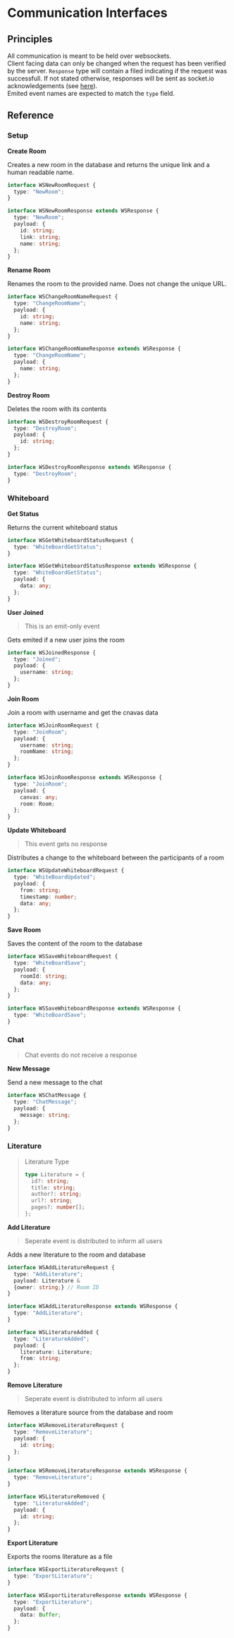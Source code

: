 # Communication Interfaces

## Principles

All communication is meant to be held over websockets.  
Client facing data can only be changed when the request has been verified by the server. `Response` type will contain a filed indicating if the request was successfull.
If not stated otherwise, responses will be sent as socket.io acknowledgements (see [here](https://socket.io/docs/v3/emitting-events/)).  
Emited event names are expected to match the `type` field.

## Reference

### Setup

**Create Room**

Creates a new room in the database and returns the unique link and a human readable name.

```typescript
interface WSNewRoomRequest {
  type: "NewRoom";
}

interface WSNewRoomResponse extends WSResponse {
  type: "NewRoom";
  payload: {
    id: string;
    link: string;
    name: string;
  };
}
```

**Rename Room**

Renames the room to the provided name. Does not change the unique URL.

```typescript
interface WSChangeRoomNameRequest {
  type: "ChangeRoomName";
  payload: {
    id: string;
    name: string;
  };
}

interface WSChangeRoomNameResponse extends WSResponse {
  type: "ChangeRoomName";
  payload: {
    name: string;
  };
}
```

**Destroy Room**

Deletes the room with its contents

```typescript
interface WSDestroyRoomRequest {
  type: "DestroyRoom";
  payload: {
    id: string;
  };
}

interface WSDestroyRoomResponse extends WSResponse {
  type: "DestroyRoom";
}
```

### Whiteboard

**Get Status**

Returns the current whiteboard status

```typescript
interface WSGetWhiteboardStatusRequest {
  type: "WhiteBoardGetStatus";
}

interface WSGetWhiteboardStatusResponse extends WSResponse {
  type: "WhiteBoardGetStatus";
  payload: {
    data: any;
  };
}
```

**User Joined**

> This is an emit-only event

Gets emited if a new user joins the room

```typescript
interface WSJoinedResponse {
  type: "Joined";
  payload: {
    username: string;
  };
}
```

**Join Room**

Join a room with username and get the cnavas data

```typescript
interface WSJoinRoomRequest {
  type: "JoinRoom";
  payload: {
    username: string;
    roomName: string;
  };
}

interface WSJoinRoomResponse extends WSResponse {
  type: "JoinRoom";
  payload: {
    canvas: any;
    room: Room;
  };
}
```

**Update Whiteboard**

> This event gets no response

Distributes a change to the whiteboard between the participants of a room

```typescript
interface WSUpdateWhiteboardRequest {
  type: "WhiteBoardUpdated";
  payload: {
    from: string;
    timestamp: number;
    data: any;
  };
}
```

**Save Room**

Saves the content of the room to the database

```typescript
interface WSSaveWhiteboardRequest {
  type: "WhiteBoardSave";
  payload: {
    roomId: string;
    data: any;
  };
}

interface WSSaveWhiteboardResponse extends WSResponse {
  type: "WhiteBoardSave";
}
```

### Chat

> Chat events do not receive a response

**New Message**

Send a new message to the chat

```typescript
interface WSChatMessage {
  type: "ChatMessage";
  payload: {
    message: string;
  };
}
```

### Literature

> Literature Type
>
> ```typescript
> type Literature = {
>   id?: string;
>   title: string;
>   author?: string;
>   url?: string;
>   pages?: number[];
> };
> ```

**Add Literature**

> Seperate event is distributed to inform all users

Adds a new literature to the room and database

```typescript
interface WSAddLiteratureRequest {
  type: "AddLiterature";
  payload: Literature &
  {owner: string;} // Room ID
}

interface WSAddLiteratureResponse extends WSResponse {
  type: "AddLiterature";
}

interface WSLiteratureAdded {
  type: "LiteratureAdded";
  payload: {
    literature: Literature;
    from: string;
  };
}
```

**Remove Literature**

> Seperate event is distributed to inform all users

Removes a literature source from the database and room

```typescript
interface WSRemoveLiteratureRequest {
  type: "RemoveLiterature";
  payload: {
    id: string;
  };
}

interface WSRemoveLiteratureResponse extends WSResponse {
  type: "RemoveLiterature";
}

interface WSLiteratureRemoved {
  type: "LiteratureAdded";
  payload: {
    id: string;
  };
}
```

**Export Literature**

Exports the rooms literature as a file

```typescript
interface WSExportLiteratureRequest {
  type: "ExportLiterature";
}

interface WSExportLiteratureResponse extends WSResponse {
  type: "ExportLiterature";
  payload: {
    data: Buffer;
  };
}
```
